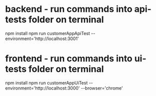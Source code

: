 # backend - run commands into api-tests folder on terminal
npm install
npm run customerAppApiTest --environment='http://localhost:3001'
# frontend - run commands into ui-tests folder on terminal
npm install
npm run customerAppUiTest --environment='http://localhost:3000' --browser='chrome'
